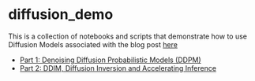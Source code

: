 # diffusion_demo

This is a collection of notebooks and scripts that demonstrate how to use Diffusion Models associated with the blog post [here](https://tuananhbui89.github.io/blog/2023/showcases/)

- [Part 1: Denoising Diffusion Probabilistic Models (DDPM)](https://tuananhbui89.github.io/blog/2023/diffusion-tutorial/)
- [Part 2: DDIM, Diffusion Inversion and Accelerating Inference](https://tuananhbui89.github.io/blog/2023/diffusion-tutorial-p2/)
